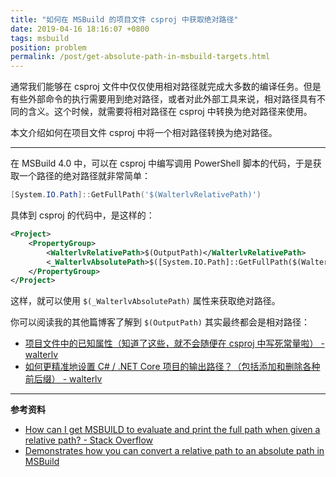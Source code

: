 ```yaml
---
title: "如何在 MSBuild 的项目文件 csproj 中获取绝对路径"
date: 2019-04-16 18:16:07 +0800
tags: msbuild
position: problem
permalink: /post/get-absolute-path-in-msbuild-targets.html
---
```


通常我们能够在 csproj 文件中仅仅使用相对路径就完成大多数的编译任务。但是有些外部命令的执行需要用到绝对路径，或者对此外部工具来说，相对路径具有不同的含义。这个时候，就需要将相对路径在 csproj 中转换为绝对路径来使用。

本文介绍如何在项目文件 csproj 中将一个相对路径转换为绝对路径。

---

在 MSBuild 4.0 中，可以在 csproj 中编写调用 PowerShell 脚本的代码，于是获取一个路径的绝对路径就非常简单：

```powershell
[System.IO.Path]::GetFullPath('$(WalterlvRelativePath)')
```

具体到 csproj 的代码中，是这样的：

```xml
<Project>
    <PropertyGroup>
        <WalterlvRelativePath>$(OutputPath)</WalterlvRelativePath>
        <_WalterlvAbsolutePath>$([System.IO.Path]::GetFullPath($(WalterlvRelativePath)))</_WalterlvAbsolutePath>
    </PropertyGroup>
</Project>
```

这样，就可以使用 `$(_WalterlvAbsolutePath)` 属性来获取绝对路径。

你可以阅读我的其他篇博客了解到 `$(OutputPath)` 其实最终都会是相对路径：

- [项目文件中的已知属性（知道了这些，就不会随便在 csproj 中写死常量啦） - walterlv](/post/known-properties-in-csproj)
- [如何更精准地设置 C# / .NET Core 项目的输出路径？（包括添加和删除各种前后缀） - walterlv](/post/the-properties-that-affetcs-project-output-path)

---

**参考资料**

- [How can I get MSBUILD to evaluate and print the full path when given a relative path? - Stack Overflow](https://stackoverflow.com/a/1251198/6233938)
- [Demonstrates how you can convert a relative path to an absolute path in MSBuild](https://gist.github.com/sayedihashimi/4366619)

